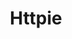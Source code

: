 ---
layout: aitool
title: Httpie 
siteurl: https://httpie.io/blog/ai
image: assets/images/aitools/httpie.png
description: "HTTPie AI assistant, built into HTTPie for Web & Desktop, uses state-of-the-art artificial intelligence to
increase your productivity when testing and talking to APIs.
<br>
This initial release allows you to create requests using human language. While in preview, you can use HTTPie AI for
free with an HTTPie account. Gradually, AI capabilities will expand throughout the platform."
tags: [Programming, AI Tools]
category: Coding Assistant 
pricing: Free 
featured: false 
paidcustomer: false
---